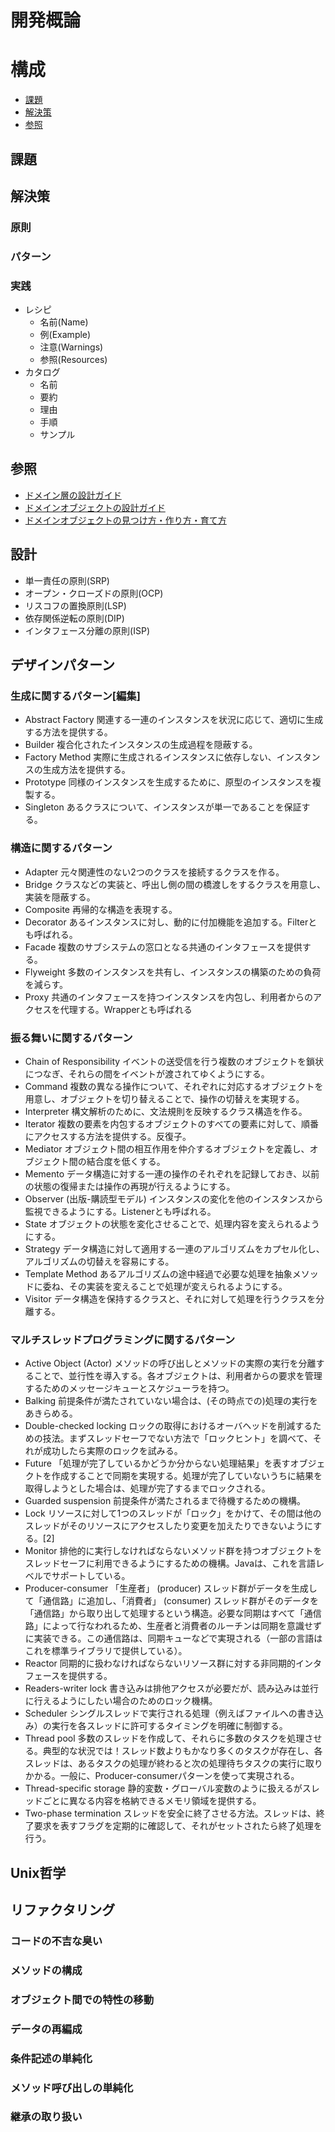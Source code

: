 # 開発概論

# 構成
+ [課題](課題)
+ [解決策](解決策)
+ [参照](参照)

## 課題
## 解決策
### 原則
### パターン
### 実践
+ レシピ
  + 名前(Name)
  + 例(Example)
  + 注意(Warnings)
  + 参照(Resources)
+ カタログ
  + 名前
  + 要約
  + 理由
  + 手順
  + サンプル

## 参照
+ [ドメイン層の設計ガイド](https://github.com/system-sekkei/isolating-the-domain/wiki/%E3%83%89%E3%83%A1%E3%82%A4%E3%83%B3%E5%B1%A4%E3%81%AE%E8%A8%AD%E8%A8%88%E3%82%AC%E3%82%A4%E3%83%89)
+ [ドメインオブジェクトの設計ガイド](https://github.com/system-sekkei/isolating-the-domain/wiki/%E3%83%89%E3%83%A1%E3%82%A4%E3%83%B3%E3%82%AA%E3%83%96%E3%82%B8%E3%82%A7%E3%82%AF%E3%83%88%E3%81%AE%E8%A8%AD%E8%A8%88%E3%82%AC%E3%82%A4%E3%83%89)
+ [ドメインオブジェクトの見つけ方・作り方・育て方](https://www.slideshare.net/masuda220/ss-62386442)

## 設計
+ 単一責任の原則(SRP)
+ オープン・クローズドの原則(OCP)
+ リスコフの置換原則(LSP)
+ 依存関係逆転の原則(DIP)
+ インタフェース分離の原則(ISP)

## デザインパターン
### 生成に関するパターン[編集]
+ Abstract Factory	関連する一連のインスタンスを状況に応じて、適切に生成する方法を提供する。
+ Builder	複合化されたインスタンスの生成過程を隠蔽する。
+ Factory Method	実際に生成されるインスタンスに依存しない、インスタンスの生成方法を提供する。
+ Prototype	同様のインスタンスを生成するために、原型のインスタンスを複製する。
+ Singleton あるクラスについて、インスタンスが単一であることを保証する。

### 構造に関するパターン
+ Adapter	元々関連性のない2つのクラスを接続するクラスを作る。
+ Bridge	クラスなどの実装と、呼出し側の間の橋渡しをするクラスを用意し、実装を隠蔽する。
+ Composite	再帰的な構造を表現する。
+ Decorator	あるインスタンスに対し、動的に付加機能を追加する。Filterとも呼ばれる。
+ Facade	複数のサブシステムの窓口となる共通のインタフェースを提供する。
+ Flyweight	多数のインスタンスを共有し、インスタンスの構築のための負荷を減らす。
+ Proxy	共通のインタフェースを持つインスタンスを内包し、利用者からのアクセスを代理する。Wrapperとも呼ばれる

### 振る舞いに関するパターン
+ Chain of Responsibility	イベントの送受信を行う複数のオブジェクトを鎖状につなぎ、それらの間をイベントが渡されてゆくようにする。
+ Command	複数の異なる操作について、それぞれに対応するオブジェクトを用意し、オブジェクトを切り替えることで、操作の切替えを実現する。
+ Interpreter	構文解析のために、文法規則を反映するクラス構造を作る。
+ Iterator	複数の要素を内包するオブジェクトのすべての要素に対して、順番にアクセスする方法を提供する。反復子。
+ Mediator	オブジェクト間の相互作用を仲介するオブジェクトを定義し、オブジェクト間の結合度を低くする。
+ Memento	データ構造に対する一連の操作のそれぞれを記録しておき、以前の状態の復帰または操作の再現が行えるようにする。
+ Observer (出版-購読型モデル)	インスタンスの変化を他のインスタンスから監視できるようにする。Listenerとも呼ばれる。
+ State	オブジェクトの状態を変化させることで、処理内容を変えられるようにする。
+ Strategy	データ構造に対して適用する一連のアルゴリズムをカプセル化し、アルゴリズムの切替えを容易にする。
+ Template Method	あるアルゴリズムの途中経過で必要な処理を抽象メソッドに委ね、その実装を変えることで処理が変えられるようにする。
+ Visitor	データ構造を保持するクラスと、それに対して処理を行うクラスを分離する。

### マルチスレッドプログラミングに関するパターン
+ Active Object (Actor)	メソッドの呼び出しとメソッドの実際の実行を分離することで、並行性を導入する。各オブジェクトは、利用者からの要求を管理するためのメッセージキューとスケジューラを持つ。
+ Balking	前提条件が満たされていない場合は、(その時点での)処理の実行をあきらめる。
+ Double-checked locking	ロックの取得におけるオーバヘッドを削減するための技法。まずスレッドセーフでない方法で「ロックヒント」を調べて、それが成功したら実際のロックを試みる。
+ Future	「処理が完了しているかどうか分からない処理結果」を表すオブジェクトを作成することで同期を実現する。処理が完了していないうちに結果を取得しようとした場合は、処理が完了するまでロックされる。
+ Guarded suspension	前提条件が満たされるまで待機するための機構。
+ Lock	リソースに対して1つのスレッドが「ロック」をかけて、その間は他のスレッドがそのリソースにアクセスしたり変更を加えたりできないようにする。[2]
+ Monitor	排他的に実行しなければならないメソッド群を持つオブジェクトをスレッドセーフに利用できるようにするための機構。Javaは、これを言語レベルでサポートしている。
+ Producer-consumer	「生産者」 (producer) スレッド群がデータを生成して「通信路」に追加し、「消費者」 (consumer) スレッド群がそのデータを「通信路」から取り出して処理するという構造。必要な同期はすべて「通信路」によって行なわれるため、生産者と消費者のルーチンは同期を意識せずに実装できる。この通信路は、同期キューなどで実現される（一部の言語はこれを標準ライブラリで提供している）。
+ Reactor	同期的に扱わなければならないリソース群に対する非同期的インタフェースを提供する。
+ Readers-writer lock	書き込みは排他アクセスが必要だが、読み込みは並行に行えるようにしたい場合のためのロック機構。
+ Scheduler	シングルスレッドで実行される処理（例えばファイルへの書き込み）の実行を各スレッドに許可するタイミングを明確に制御する。
+ Thread pool	多数のスレッドを作成して、それらに多数のタスクを処理させる。典型的な状況では！スレッド数よりもかなり多くのタスクが存在し、各スレッドは、あるタスクの処理が終わると次の処理待ちタスクの実行に取りかかる。一般に、Producer-consumerパターンを使って実現される。
+ Thread-specific storage	静的変数・グローバル変数のように扱えるがスレッドごとに異なる内容を格納できるメモリ領域を提供する。
+ Two-phase termination	スレッドを安全に終了させる方法。スレッドは、終了要求を表すフラグを定期的に確認して、それがセットされたら終了処理を行う。

## Unix哲学

## リファクタリング

### コードの不吉な臭い
### メソッドの構成
### オブジェクト間での特性の移動
### データの再編成
### 条件記述の単純化
### メソッド呼び出しの単純化
### 継承の取り扱い
